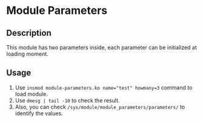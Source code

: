 # Module Parameters

## Description
This module has two parameters inside, each parameter can be initialized at
loading moment.

## Usage
1. Use `insmod module-parameters.ko name="test" howmany=3` command to load
module.
2. Use `dmesg | tail -10` to check the result.
3. Also, you can check `/sys/module/module_parameters/parameters/` to
identify the values.
